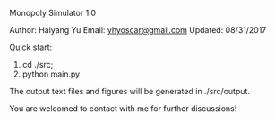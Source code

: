 Monopoly Simulator 1.0

Author: Haiyang Yu
Email: yhyoscar@gmail.com
Updated: 08/31/2017

Quick start:
1. cd ./src;
2. python main.py

The output text files and figures will be generated in ./src/output.

You are welcomed to contact with me for further discussions!

